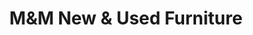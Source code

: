 ---
title: "M&M New & Used Furniture"
url: /canterbury/mandm-new-and-used-furniture/
shop: furniture
---